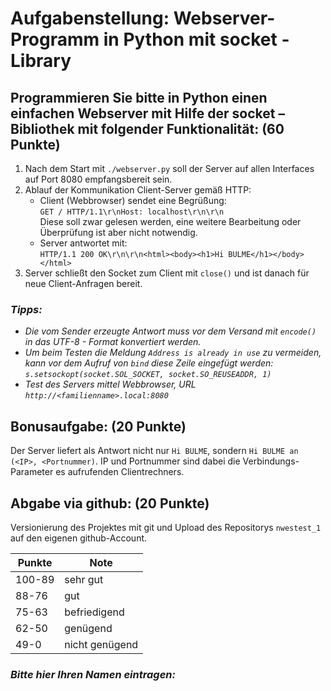 # Aufgabenstellung: Webserver-Programm in Python mit socket - Library
## Programmieren Sie bitte in Python einen einfachen Webserver mit Hilfe der socket – Bibliothek mit folgender Funktionalität:  **(60 Punkte)**

1. Nach dem Start mit `./webserver.py` soll der Server auf allen Interfaces auf Port 8080 empfangsbereit sein.
2. Ablauf der Kommunikation Client-Server gemäß HTTP:
    - Client (Webbrowser) sendet eine Begrüßung:  
    `GET / HTTP/1.1\r\nHost: localhost\r\n\r\n`  
    Diese soll zwar gelesen werden, eine weitere Bearbeitung oder Überprüfung ist aber nicht notwendig. 
    - Server antwortet mit:  
    `HTTP/1.1 200 OK\r\n\r\n<html><body><h1>Hi BULME</h1></body></html>` 
3. Server schließt den Socket zum Client mit `close()` und ist danach für neue Client-Anfragen bereit.

### *Tipps:* 
- *Die vom Sender erzeugte Antwort muss vor dem Versand mit `encode()` in das UTF-8 - Format konvertiert werden.*
- *Um beim Testen die Meldung `Address is already in use` zu vermeiden, kann vor dem Aufruf von `bind` diese Zeile eingefügt werden:* 
*`s.setsockopt(socket.SOL_SOCKET, socket.SO_REUSEADDR, 1)`*
- *Test des Servers mittel Webbrowser, URL `http://<familienname>.local:8080`*

## Bonusaufgabe: **(20 Punkte)**  
Der Server liefert als Antwort nicht nur `Hi BULME`, sondern `Hi BULME an (<IP>, <Portnummer)`. IP und Portnummer sind dabei die Verbindungs-Parameter es aufrufenden Clientrechners.

## Abgabe via github: **(20 Punkte)**
Versionierung des Projektes mit git und Upload des Repositorys `nwestest_1` auf den eigenen github-Account.


| Punkte | Note |
|--------|------|
|100-89  |sehr gut |
|88-76|gut |
|75-63| befriedigend|
|62-50 | genügend |
|49-0| nicht genügend|

### *Bitte hier Ihren Namen eintragen:*